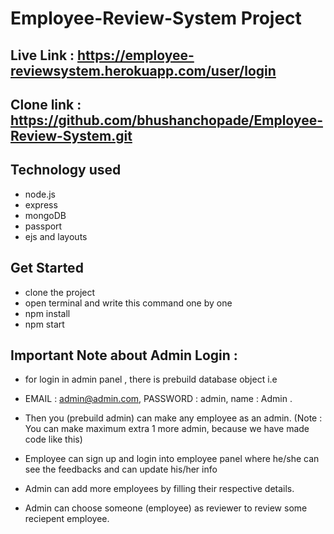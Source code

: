 # Employee-Review-System Project
## Live Link : https://employee-reviewsystem.herokuapp.com/user/login

## Clone link : https://github.com/bhushanchopade/Employee-Review-System.git

## Technology used 
- node.js
- express
- mongoDB
- passport
- ejs and layouts

## Get Started 
- clone the project
- open terminal and write this command one by one
- npm install
- npm start

## Important Note about Admin Login :
- for login in admin panel , there is prebuild database object i.e 

- EMAIL : admin@admin.com,
  PASSWORD : admin, 
  name : Admin .

- Then you (prebuild admin) can make any employee as an admin.
  (Note : You can make maximum extra 1 more admin, because we have made code like this)

- Employee can sign up and login into employee panel where he/she can see the feedbacks and can update his/her info
- Admin can add more employees by filling their respective details.
- Admin can choose someone (employee) as reviewer to review some reciepent employee.
